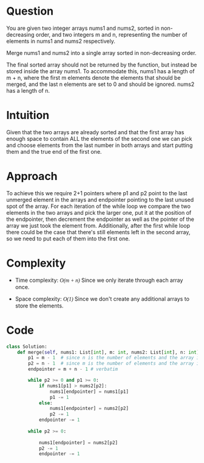 # Question
You are given two integer arrays nums1 and nums2, sorted in non-decreasing order,
and two integers m and n, representing the number of elements in nums1 and nums2
respectively.

Merge nums1 and nums2 into a single array sorted in non-decreasing order.

The final sorted array should not be returned by the function, but instead be
stored inside the array nums1. To accommodate this, nums1 has a length of m + n,
where the first m elements denote the elements that should be merged, and the
last n elements are set to 0 and should be ignored. nums2 has a length of n.

# Intuition
Given that the two arrays are already sorted and that the first array has enough space
to contain ALL the elements of the second one we can pick and choose elements from the
last number in both arrays and start putting them and the true end of the first one.

# Approach
To achieve this we require 2+1 pointers where p1 and p2 point to the last unmerged
element in the arrays and endpointer pointing to the last unused spot of the array.
For each iteration of the while loop we compare the two elements in the two arrays
and pick the larger one, put it at the position of the endpointer, then decrement the
endpointer as well as the pointer of the array we just took the element from. Additionally,
after the first while loop there could be the case that there's still elements left in the
second array, so we need to put each of them into the first one.

# Complexity
- Time complexity:
<span style="font-family: cursive;">*O(m + n)*</span> Since we only iterate through each array once.

- Space complexity:
<span style="font-family: cursive;">*O(1)*</span> Since we don't create any additional arrays to store the elements.

# Code
```python
class Solution:
    def merge(self, nums1: List[int], m: int, nums2: List[int], n: int) -> None:
        p1 = m - 1  # since n is the number of elements and the array is 0 indexed
        p2 = n - 1  # since m is the number of elements and the array is 0 indexed
        endpointer = m + n - 1 # verbatim

        while p2 >= 0 and p1 >= 0:
            if nums1[p1] > nums2[p2]:
                nums1[endpointer] = nums1[p1]
                p1 -= 1
            else:
                nums1[endpointer] = nums2[p2]
                p2 -= 1
            endpointer -= 1
        
        while p2 >= 0:
            
            nums1[endpointer] = nums2[p2]
            p2 -= 1
            endpointer -= 1
```